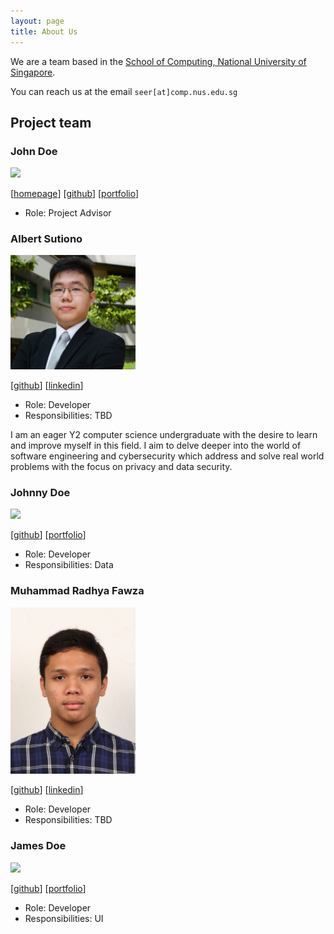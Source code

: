 ```yaml
---
layout: page
title: About Us
---
```


We are a team based in the [School of Computing, National University of Singapore](http://www.comp.nus.edu.sg).

You can reach us at the email `seer[at]comp.nus.edu.sg`

## Project team

### John Doe

<img src="images/johndoe.png" width="200px">

[[homepage](http://www.comp.nus.edu.sg/~damithch)]
[[github](https://github.com/johndoe)]
[[portfolio](team/johndoe.md)]

* Role: Project Advisor

### Albert Sutiono

<img src="images/albertsutiono.png" width="200px">

[[github](https://github.com/albertsutz)]
[[linkedin](https://www.linkedin.com/in/albert-sutiono/)]

* Role: Developer
* Responsibilities: TBD <br>

I am an eager Y2 computer science undergraduate with the desire to learn and improve myself in this field. I aim to delve deeper into the world of software engineering and cybersecurity which address and solve real world problems with the focus on privacy and data security.

### Johnny Doe

<img src="images/johndoe.png" width="200px">

[[github](http://github.com/johndoe)] [[portfolio](team/johndoe.md)]

* Role: Developer
* Responsibilities: Data

### Muhammad Radhya Fawza

<img src="images/mradhyaf.png" width="200px">

[[github](https://github.com/mradhyaf)]
[[linkedin](https://www.linkedin.com/in/mradhyaf/)]

* Role: Developer
* Responsibilities: TBD

### James Doe

<img src="images/johndoe.png" width="200px">

[[github](http://github.com/johndoe)]
[[portfolio](team/johndoe.md)]

* Role: Developer
* Responsibilities: UI
